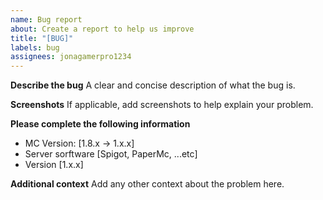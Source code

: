 ```yaml
---
name: Bug report
about: Create a report to help us improve
title: "[BUG]"
labels: bug
assignees: jonagamerpro1234
---
```


**Describe the bug**
A clear and concise description of what the bug is.

**Screenshots**
If applicable, add screenshots to help explain your problem.

**Please complete the following information**
 - MC Version: [1.8.x -> 1.x.x]
 - Server sorftware [Spigot, PaperMc, ...etc]
 - Version [1.x.x]

**Additional context**
Add any other context about the problem here.

